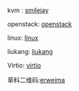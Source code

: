 
kvm : [smilejay]

openstack: [openstack]

linux: [linux]

liukang: [liukang]

Virtio: [virtio]

草料二维码:[erweima]

  [smilejay]: http://smilejay.com/
  [openstack]: http://www.chenshake.com/
  [linux]: https://seravo.fi/blog
  [liukang]: http://my.csdn.net/get_set
  [virtio]: https://www.linux-kvm.org/page/Virtio
  [erweima]:https://cli.im/deqr
